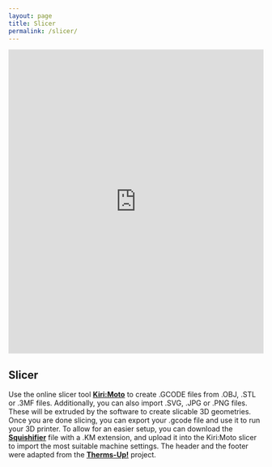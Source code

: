 ```yaml
---
layout: page
title: Slicer
permalink: /slicer/
---
```


<iframe src="https://grid.space/kiri/" width="100%" height="600" style="border:none;">
</iframe>

## Slicer

Use the online slicer tool <strong><a href="https://docs.grid.space/projects/kiri-moto" target="_blank">Kiri:Moto</a></strong> to create .GCODE files from .OBJ, .STL or .3MF files. Additionally, you can also import .SVG, .JPG or .PNG files. These will be extruded by the software to create slicable 3D geometries. Once you are done slicing, you can export your .gcode file and use it to run your 3D printer. To allow for an easier setup, you can download the <strong><a href="/objects/squishifier.km" download="squishifier.km">Squishifier</a></strong> file with a .KM extension, and upload it into the Kiri:Moto slicer to import the most suitable machine settings. The header and the footer were adapted from the <strong><a href="https://www.media.mit.edu/projects/therms-up/overview/" target="_blank">Therms-Up!</a></strong> project.
